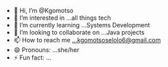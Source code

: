 - 👋 Hi, I’m @Kgomotso
- 👀 I’m interested in ...all things tech
- 🌱 I’m currently learning ...Systems Development
- 💞️ I’m looking to collaborate on ...Java projects
- 📫 How to reach me ...kgomotsoselolo6@gmail.com
- 😄 Pronouns: ...she/her
- ⚡ Fun fact: ...

<!---
techgirly17/techgirly17 is a ✨ special ✨ repository because its `README.md` (this file) appears on your GitHub profile.
You can click the Preview link to take a look at your changes.
--->

